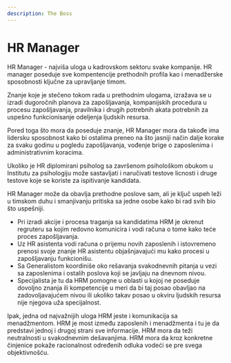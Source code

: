 ```yaml
---
description: The Boss
---
```


# HR Manager

HR Manager - najviša uloga u kadrovskom sektoru svake kompanije. HR manager poseduje sve kompentencije prethodnih profila kao i menadžerske sposobnosti ključne za upravljanje timom. 

Znanje koje je stečeno tokom rada u prethodnim ulogama, izražava se u izradi dugoročnih planova za zapošljavanja, kompanijskih procedura u procesu zapošljavanja, pravilnika i drugih potrebnih akata potrebnih za uspešno funkcionisanje odeljenja ljudskih resursa. 

Pored toga što mora da poseduje znanje, HR Manager mora da takođe ima lidersku sposobnost kako bi ostalima preneo na što jasniji način dalje korake za svaku godinu u pogledu zapošljavanja, vođenje brige o zaposlenima i administrativnim koracima.  

Ukoliko je HR diplomirani psiholog sa završenom psihološkom obukom u Institutu za psihologiju može sastavljati i naručivati testove licnosti i druge testove koje se koriste za ispitivanje kandidata.

HR Manager može da obavlja prethodne poslove sam, ali je ključ uspeh leži u timskom duhu i smanjivanju pritiska sa jedne osobe kako bi rad svih bio što uspešniji.  

* Pri izradi akcije i procesa traganja sa kandidatima HRM je okrenut regruteru sa kojim redovno komunicira i vodi računa o tome kako teće proces zapošljavanja. 
* Uz HR asistenta vodi računa o prijemu novih zaposlenih i istovremeno prenosi svoje znanje HR asistentu objašnjavajući mu kako procesi u zapošljavanju funkcionišu.
* Sa Generalistom koordiniše oko rešavanja svakodnevnih pitanja u vezi sa zaposlenima i ostalih poslova koji se javljaju na dnevnom nivou.
* Specijalista je tu da HRM pomogne u oblasti u kojoj ne poseduje dovoljno znanja ili kompetencije u meri da bi taj posao obavljao na zadovoljavajućem nivou ili ukoliko takav posao u okviru ljudskih resursa nije njegova uža specijalnost.

Ipak, jedna od najvažnijih uloga HRM jeste i komunikacija sa menadžmentom. HRM je most između zaposlenih i menadžmenta i tu je da predstavi jednoj i drugoj strani sve informacije. HRM mora da teži neutralnosti u svakodnevnim dešavanjima. HRM mora da kroz konkretne činjenice  pokaže racionalnost određenih odluka vodeći se pre svega objektivnošću. 

